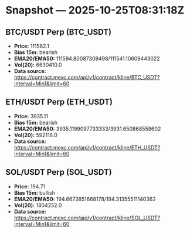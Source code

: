 # Snapshot — 2025-10-25T08:31:18Z

## BTC/USDT Perp (BTC_USDT)
- **Price:** 111582.1
- **Bias 15m:** bearish
- **EMA20/EMA50:** 111594.80087309498/111541.10609443022
- **Vol(20):** 6630410.0
- **Data source:** https://contract.mexc.com/api/v1/contract/kline/BTC_USDT?interval=Min1&limit=60

## ETH/USDT Perp (ETH_USDT)
- **Price:** 3935.11
- **Bias 15m:** bearish
- **EMA20/EMA50:** 3935.1199097733333/3931.650868559602
- **Vol(20):** 592118.0
- **Data source:** https://contract.mexc.com/api/v1/contract/kline/ETH_USDT?interval=Min1&limit=60

## SOL/USDT Perp (SOL_USDT)
- **Price:** 194.71
- **Bias 15m:** bullish
- **EMA20/EMA50:** 194.6673851668178/194.31355511140362
- **Vol(20):** 1804252.0
- **Data source:** https://contract.mexc.com/api/v1/contract/kline/SOL_USDT?interval=Min1&limit=60
